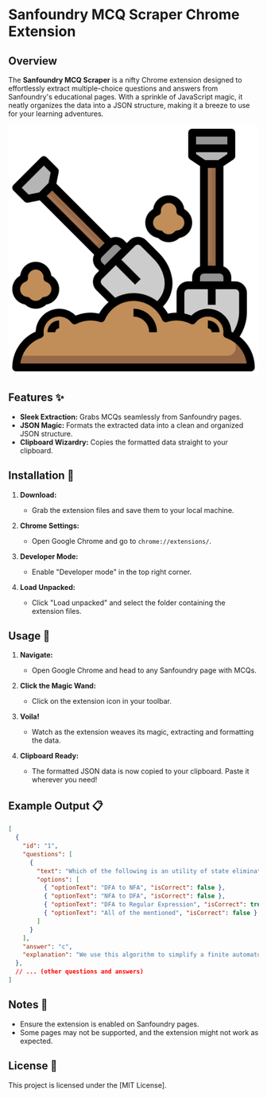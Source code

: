 # Sanfoundry MCQ Scraper Chrome Extension

## Overview

The **Sanfoundry MCQ Scraper** is a nifty Chrome extension designed to effortlessly extract multiple-choice questions and answers from Sanfoundry's educational pages. With a sprinkle of JavaScript magic, it neatly organizes the data into a JSON structure, making it a breeze to use for your learning adventures.

![Sanfoundry MCQ Scraper](./images/shovel_3853572.png)

## Features ✨

- **Sleek Extraction:** Grabs MCQs seamlessly from Sanfoundry pages.
- **JSON Magic:** Formats the extracted data into a clean and organized JSON structure.
- **Clipboard Wizardry:** Copies the formatted data straight to your clipboard.

## Installation 🚀

1. **Download:**
   - Grab the extension files and save them to your local machine.

2. **Chrome Settings:**
   - Open Google Chrome and go to `chrome://extensions/`.

3. **Developer Mode:**
   - Enable "Developer mode" in the top right corner.

4. **Load Unpacked:**
   - Click "Load unpacked" and select the folder containing the extension files.

## Usage 🎉

1. **Navigate:**
   - Open Google Chrome and head to any Sanfoundry page with MCQs.

2. **Click the Magic Wand:**
   - Click on the extension icon in your toolbar.

3. **Voila!**
   - Watch as the extension weaves its magic, extracting and formatting the data.

4. **Clipboard Ready:**
   - The formatted JSON data is now copied to your clipboard. Paste it wherever you need!

## Example Output 📋

```json
[
  {
    "id": "1",
    "questions": [
      {
        "text": "Which of the following is an utility of state elimination phenomenon?",
        "options": [
          { "optionText": "DFA to NFA", "isCorrect": false },
          { "optionText": "NFA to DFA", "isCorrect": false },
          { "optionText": "DFA to Regular Expression", "isCorrect": true },
          { "optionText": "All of the mentioned", "isCorrect": false }
        ]
      }
    ],
    "answer": "c",
    "explanation": "We use this algorithm to simplify a finite automaton to regular expression or vice versa. We eliminate states while converting given finite automata to its corresponding regular expression."
  },
  // ... (other questions and answers)
]

```

## Notes 📝

- Ensure the extension is enabled on Sanfoundry pages.
- Some pages may not be supported, and the extension might not work as expected.

## License 📄

This project is licensed under the [MIT License].


